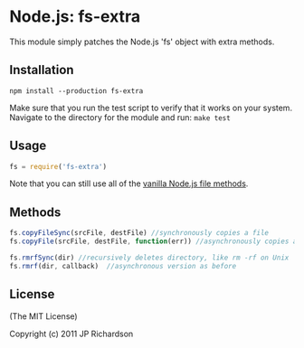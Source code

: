 # Node.js: fs-extra

This module simply patches the Node.js 'fs' object with extra methods.

## Installation

    npm install --production fs-extra

Make sure that you run the test script to verify that it works on your system.
Navigate to the directory for the module and run: `make test`

## Usage

```javascript
fs = require('fs-extra')
```

Note that you can still use all of the [vanilla Node.js file methods][1].

## Methods

```javascript
fs.copyFileSync(srcFile, destFile) //synchronously copies a file
fs.copyFile(srcFile, destFile, function(err)) //asynchronously copies a file

fs.rmrfSync(dir) //recursively deletes directory, like rm -rf on Unix
fs.rmrf(dir, callback)  //asynchronous version as before
```

## License

(The MIT License)

Copyright (c) 2011 JP Richardson

[1]: http://nodejs.org/docs/latest/api/fs.html 